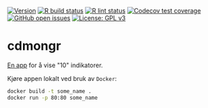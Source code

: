<!-- badges: start -->
[![Version](https://img.shields.io/github/v/release/mong/cdmongr?sort=semver)](https://github.com/mong/cdmongr/releases)
[![R build status](https://github.com/mong/cdmongr/workflows/R-CMD-check/badge.svg)](https://github.com/mong/cdmongr/actions)
[![R lint status](https://github.com/mong/cdmongr/workflows/lint/badge.svg)](https://github.com/mong/cdmongr/actions)
[![Codecov test coverage](https://codecov.io/gh/mong/cdmongr/branch/main/graph/badge.svg)](https://codecov.io/gh/mong/cdmongr?branch=main)
[![GitHub open issues](https://img.shields.io/github/issues/mong/cdmongr.svg)](https://github.com/mong/cdmongr/issues)
[![License: GPL v3](https://img.shields.io/badge/License-GPLv3-blue.svg)](https://www.gnu.org/licenses/gpl-3.0)
<!-- badges: end -->

# cdmongr

[En app](https://qa-cdmongr.skde.org/) for å vise "10" indikatorer.

Kjøre appen lokalt ved bruk av `Docker`:

```bash
docker build -t some_name .
docker run -p 80:80 some_name
```
